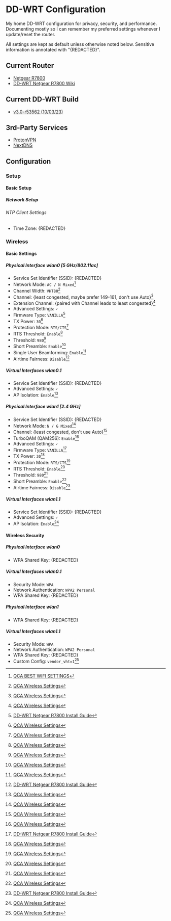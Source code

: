 # DD-WRT Configuration

My home DD-WRT configuration for privacy, security, and performance. Documenting mostly so I can remember my preferred settings whenever I update/reset the router.

All settings are kept as default unless otherwise noted below. Sensitive information is annotated with "{REDACTED}".

## Current Router

- [Netgear R7800](https://www.netgear.com/home/products/networking/wifi-routers/R7800.aspx)
- [DD-WRT Netgear R7800 Wiki](https://wiki.dd-wrt.com/wiki/index.php/Netgear_R7800)

## Current DD-WRT Build

- [v3.0-r53562 (10/03/23)](https://forum.dd-wrt.com/phpBB2/viewtopic.php?t=335156)

## 3rd-Party Services

- [ProtonVPN](https://protonvpn.com)
- [NextDNS](https://nextdns.io)

## Configuration

### Setup

#### Basic Setup

##### Network Setup

###### NTP Client Settings

- Time Zone: {REDACTED}

### Wireless

#### Basic Settings

##### Physical Interface wlan0 [5 GHz/802.11ac]

- Service Set Identifier (SSID): {REDACTED}
- Network Mode: `AC / N Mixed`[^2]
- Channel Width: `VHT80`[^3]
- Channel: {least congested, maybe prefer 149-161, don't use Auto}[^3]
- Extension Channel: {paired with Channel leads to least congested}[^3]
- Advanced Settings: `✓`
- Firmware Type: `VANILLA`[^1]
- TX Power: `30`[^3]
- Protection Mode: `RTS/CTS`[^3]
- RTS Threshold: `Enable`[^3]
- Threshold: `980`[^3]
- Short Preamble: `Enable`[^3]
- Single User Beamforming: `Enable`[^3]
- Airtime Fairness: `Disable`[^1]

##### Virtual Interfaces wlan0.1

- Service Set Identifier (SSID): {REDACTED}
- Advanced Settings: `✓`
- AP Isolation: `Enable`[^3]

##### Physical Interface wlan1 [2.4 GHz]

- Service Set Identifier (SSID): {REDACTED}
- Network Mode: `N / G Mixed`[^3]
- Channel: {least congested, don't use Auto}[^3]
- TurboQAM (QAM256): `Enable`[^3]
- Advanced Settings: `✓`
- Firmware Type: `VANILLA`[^1]
- TX Power: `30`[^3]
- Protection Mode: `RTS/CTS`[^3]
- RTS Threshold: `Enable`[^3]
- Threshold: `980`[^3]
- Short Preamble: `Enable`[^3]
- Airtime Fairness: `Disable`[^1]

##### Virtual Interfaces wlan1.1

- Service Set Identifier (SSID): {REDACTED}
- Advanced Settings: `✓`
- AP Isolation: `Enable`[^3]

#### Wireless Security

##### Physical Interface wlan0

- WPA Shared Key: {REDACTED}

##### Virtual Interfaces wlan0.1

- Security Mode: `WPA`
- Network Authentication: `WPA2 Personal`
- WPA Shared Key: {REDACTED}

##### Physical Interface wlan1

- WPA Shared Key: {REDACTED}

##### Virtual Interfaces wlan1.1

- Security Mode: `WPA`
- Network Authentication: `WPA2 Personal`
- WPA Shared Key: {REDACTED}
- Custom Config: `vendor_vht=1`[^3]

[^1]: [DD-WRT Netgear R7800 Install Guide](https://forum.dd-wrt.com/phpBB2/viewtopic.php?t=320614)
[^2]: [QCA BEST WIFI SETTINGS](https://forum.dd-wrt.com/phpBB2/viewtopic.php?t=324014)
[^3]: [QCA Wireless Settings](https://wiki.dd-wrt.com/wiki/index.php/Atheros/ath_wireless_settings)
[^4]: []()